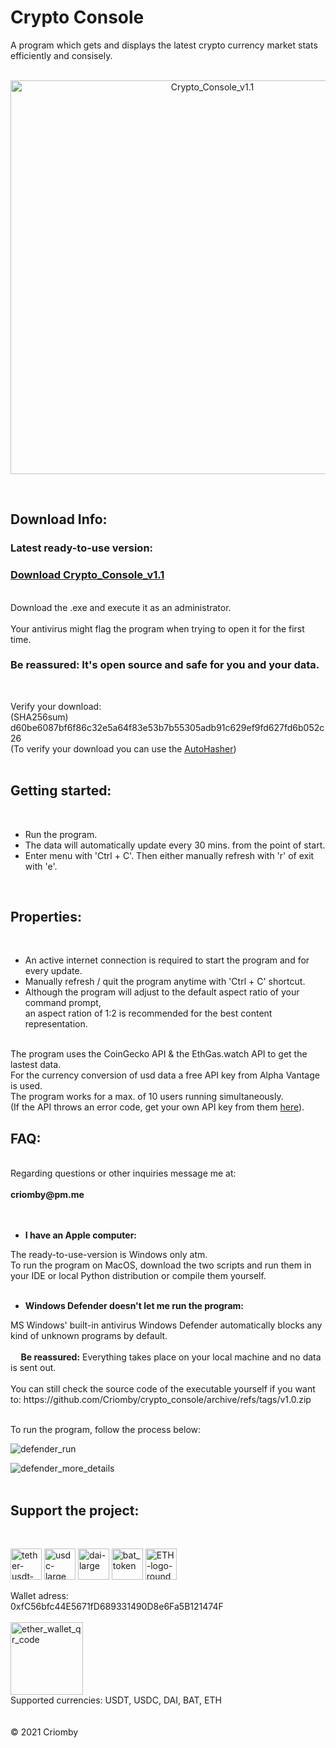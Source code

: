 # Crypto Console
A program which gets and displays the latest crypto currency market stats efficiently and consisely.
<br>
<br>
<p align=center><img src="https://user-images.githubusercontent.com/86114549/146288029-2b94e7c9-4612-41ae-be04-ae6ebe546716.png" alt="Crypto_Console_v1.1" width="630"><p>
<br>

## Download Info: <br>
<h3> Latest ready-to-use version:</h3>
<h3><a href='https://github.com/Criomby/crypto_console/releases/download/v1.1/Crypto_Console_v1.1.exe'>Download Crypto_Console_v1.1</a><br></h3>
<br>
Download the .exe and execute it as an administrator.<br>
<br>
Your antivirus might flag the program when trying to open it for the first time.
<h3>Be reassured: It's open source and safe for you and your data.</h3><br>

Verify your download:<br>
(SHA256sum) d60be6087bf6f86c32e5a64f83e53b7b55305adb91c629ef9fd627fd6b052c26<br>
(To verify your download you can use the <a href='https://github.com/Criomby/AutoHasher'>AutoHasher</a>)
<br>
<br>

<h2>Getting started:</h2><br>
<ul>
  <li>Run the program.</li>
  <li>The data will automatically update every 30 mins. from the point of start.</li>
  <li>Enter menu with 'Ctrl + C'. Then either manually refresh with 'r' of exit with 'e'.</li>
</ul>
<br>

<h2>Properties:</h2><br>
<ul>
  <li>An active internet connection is required to start the program and for every update.</li>
  <li>Manually refresh / quit the program anytime with 'Ctrl + C' shortcut.</li>
  <li>Although the program will adjust to the default aspect ratio of your command prompt,<br>
  an aspect ration of 1:2 is recommended for the best content representation.</li>
</ul>
<br>
The program uses the CoinGecko API & the EthGas.watch API to get the lastest data.<br>
For the currency conversion of usd data a free API key from Alpha Vantage is used.<br>
The program works for a max. of 10 users running simultaneously.<br>
(If the API throws an error code, get your own API key from them <a href='https://www.alphavantage.co/support/#api-key'>here</a>).
<br>

<h2>FAQ:</h2><br>
Regarding questions or other inquiries message me at:<br>
<br>
<strong>criomby@pm.me</strong><br>
<br>
<br>
<ul><li><strong>I have an Apple computer:</strong><br></ul></li>
The ready-to-use-version is Windows only atm.<br>
To run the program on MacOS, download the two scripts and run them in your IDE or local Python distribution or compile them yourself.<br>
<br>
<ul><li><strong>Windows Defender doesn't let me run the program:</strong><br></ul></li>
MS Windows' built-in antivirus Windows Defender automatically blocks any kind of unknown programs by default.<br>
<br>
<b>&nbsp&nbsp&nbsp&nbsp&nbspBe reassured:</b> Everything takes place on your local machine and no data is sent out.<br>
<br>
You can still check the source code of the executable yourself if you want to: https://github.com/Criomby/crypto_console/archive/refs/tags/v1.0.zip<br>
<br>

To run the program, follow the process below:<br>

<img src="https://user-images.githubusercontent.com/86114549/141657595-cb6240a0-5fc0-4dd0-969f-70d4a958207e.png" alt="defender_run"></a>

<img src="https://user-images.githubusercontent.com/86114549/141657566-c661a1bd-5918-43c5-b8e3-3b61f14e79e0.png" alt="defender_more_details"></a>
<br>
<br>

<h2>Support the project:</h2><br>
<p float='left'>
<a href='https://ethereum.org/en/stablecoins/'>
<img src="https://user-images.githubusercontent.com/86114549/123052110-be243880-d402-11eb-9f0b-77df24874278.png" alt="tether-usdt-logo" height="50"></a>
<a href='https://ethereum.org/en/stablecoins/'>
<img src="https://user-images.githubusercontent.com/86114549/122908329-4a2b5700-d354-11eb-8ba9-4fa8d2c76ed6.png" alt="usdc-large" height="50"></a>
<a href='https://ethereum.org/en/stablecoins/'>
<img src="https://user-images.githubusercontent.com/86114549/122908250-35e75a00-d354-11eb-8be1-243fcecc93c6.png" alt="dai-large" height="50"></a>
<a href='https://basicattentiontoken.org/'>
<img src="https://user-images.githubusercontent.com/86114549/132904922-1921973e-13f0-40e5-a912-2180fe2b1485.png" alt="bat_token" height="50"></a>
<a href='https://ethereum.org/en/stablecoins/'>
<img src="https://user-images.githubusercontent.com/86114549/122967139-7235ad00-d38a-11eb-86e9-b6e634a5fc75.png" alt="ETH-logo-round" height="50"></a>
</p>
Wallet adress:<br> 
0xfC56bfc44E5671fD689331490D8e6Fa5B121474F<br>
<br>
<img width="116" alt="ether_wallet_qr_code" src="https://user-images.githubusercontent.com/86114549/122909208-3f24f680-d355-11eb-88b9-c49afb867a98.png"><br>
Supported currencies: USDT, USDC, DAI, BAT, ETH <br>
<br>
<br>
© 2021 Criomby
